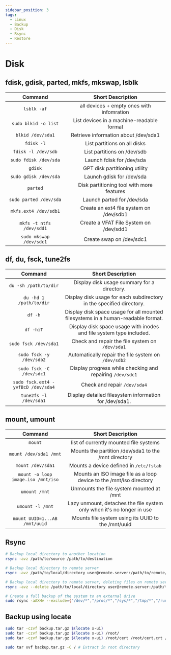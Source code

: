 ```yaml
---
sidebar_position: 3
tags:
  - Linux
  - Backup
  - Disk
  - Rsync
  - Restore
---
```


# Disk

## fdisk, gdisk, parted, mkfs, mkswap, lsblk

|         Command          |             Short Description             |
| :----------------------: | :---------------------------------------: |
|       `lsblk -af`        | all devices + empty ones with infomration |
|   `sudo blkid -o list`   | List devices in a machine-readable format |
|    `blkid /dev/sda1`     |   Retrieve information about /dev/sda1    |
|        `fdisk -l`        |       List partitions on all disks        |
|   `fdisk -l /dev/sdb`    |        List partitions on /dev/sdb        |
|  `sudo fdisk /dev/sda`   |         Launch fdisk for /dev/sda         |
|         `gdisk`          |       GPT disk partitioning utility       |
|  `sudo gdisk /dev/sda`   |         Launch gdisk for /dev/sda         |
|         `parted`         | Disk partitioning tool with more features |
|  `sudo parted /dev/sda`  |        Launch parted for /dev/sda         |
|  `mkfs.ext4 /dev/sdb1`   |  Create an ext4 file system on /dev/sdb1  |
| `mkfs -t ntfs /dev/sdd1` |  Create a VFAT File System on /dev/sdd1   |
| `sudo mkswap /dev/sdc1`  |         Create swap on /dev/sdc1          |

## df, du, fsck, tune2fs

|              Command               |                                Short Description                                 |
| :--------------------------------: | :------------------------------------------------------------------------------: |
|       `du -sh /path/to/dir`        |                   Display disk usage summary for a directory.                    |
|      `du -hd 1 /path/to/dir`       |       Display disk usage for each subdirectory in the specified directory.       |
|              `df -h`               | Display disk space usage for all mounted filesystems in a human-readable format. |
|             `df -hiT`              |       Display disk space usage with inodes and file system type included.        |
|       `sudo fsck /dev/sda1`        |                 Check and repair the file system on `/dev/sda1`                  |
|      `sudo fsck -y /dev/sdb2`      |               Automatically repair the file system on `/dev/sdb2`                |
|      `sudo fsck -C /dev/sdc1`      |            Display progress while checking and repairing `/dev/sdc1`             |
| `sudo fsck.ext4 -yvfBcD /dev/sda4` |                           Check and repair `/dev/sda4`                           |
|       `tune2fs -l /dev/sda1`       |              Display detailed filesystem information for /dev/sda1.              |

## mount, umount

|              Command               |                           Short Description                            |
| :--------------------------------: | :--------------------------------------------------------------------: |
|              `mount`               |                 list of currently mounted file systems                 |
|       `mount /dev/sda1 /mnt`       |          Mounts the partition /dev/sda1 to the /mnt directory          |
|         `mount /dev/sda1`          |                Mounts a device defined in `/etc/fstab`                 |
| `mount -o loop image.iso /mnt/iso` |  Mounts an ISO image file as a loop device to the /mnt/iso directory   |
|           `umount /mnt`            |                Unmounts the file system mounted at /mnt                |
|          `umount -l /mnt`          | Lazy unmount, detaches the file system only when it's no longer in use |
|   `mount UUID=1...AB /mnt/uuid`    |           Mounts file system using its UUID to the /mnt/uuid           |

## Rsync

```bash
# Backup local directory to another location
rsync -avz /path/to/source /path/to/destination

# Backup local directory to remote server
rsync -avz /path/to/local/directory user@remote.server:/path/to/remote/directory

# Backup local directory to remote server, deleting files on remote server if they are deleted locally
rsync -avz --delete /path/to/local/directory user@remote.server:/path/to/remote/directory

# Create a full backup of the system to an external drive
sudo rsync -aAXHv --exclude={"/dev/*","/proc/*","/sys/*","/tmp/*","/run/*","/mnt/*","/var/*","/media/*","/usr/*","/lib/*","/lib64/","/lost+found","/swapfile",".npm*",".npm/*","node_modules*","node_modules/*","mesa_shader_cache*","steamapps*","Data*","Steam*"} / /run/media/mlibre/H/OS/full-copy/
```

## Backup using locate

```bash
sudo tar -czvf backup.tar.gz $(locate x-ui)
sudo tar -czvf backup.tar.gz $(locate x-ui) /root/
sudo tar -czvf backup.tar.gz $(locate x-ui) /root/cert /root/cert.crt /root/private.key /root/.acme.sh

sudo tar xvf backup.tar.gz -C / # Extract in root directory
```
